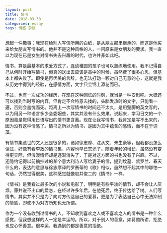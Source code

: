 ```yaml
---
layout: post
title: 情书
date: 2018-03-30
categories: essay
tags: 情感 杂谈
---
```


想起一件趣事：我现在给别人写信所用的白纸，是从朋友那里继承的，而这是他买来给女朋友写情书的。他并不是这种风格的人，一问原来是女朋友的要求。我一直以为现在已是女生对情书失去兴趣的时代，也许并非如此吧。

情书，算是最基本的求爱方式了，连幼稚园的孩子也可以熟练地使用。我不记得自己从何时开始写情书，但真的送出去应该是高中的时候，虽然费了很多心思，但基本上都失败了。即使是再优美的言辞，也无法打动一颗对自己无意的心，这就是我从历史中得到的经验，在感情方面，文字只会锦上添花而已。

不过，也有一次成功的经历，在现在这种回忆的时刻，就当是一种安慰吧。大概还可以找到当时写的内容，但肯定不会特意去找的，头脑发热时的文字，只能看一遍，否则会羞愧而死。距离上一次写情书的时间还不太久，是用蹩脚的英文写的，以为用另一种语言多少会委婉些，其实并没有什么效果。说起来，学习日文的一个原因竟是觉得用日语写出的情书更含蓄。现在让我写情书，我肯定是写不出来的，因为没有这种情感了。情书之所以为情书，是因为其中蕴含的感情，而不在于词藻。

有情书集遗世的文人还是很多的，诸如徐志摩、沈从文、朱生豪等，但我都没怎么读过，好像有看李敖的情书集，内容也早已忘光了。随着年龄的增长，虽然没有变得更实际，但浪漫情怀却是逐渐消失了，于是对这方面的书也没有了兴趣。不过，还隐约记得以前摘抄过的某个意大利诗人写给妻子的信，提到坟墓、紫罗兰、春天什么的，表达的意思与徐志摩译的罗赛蒂的《歌》相似，虽然想不起其中的哪怕一句话，仍然觉得很美，这种感觉就像岩井俊二的《情书》一样。

《情书》是我看过最多次的小说和电影了，明明是有些平淡的情节，却不会让人厌烦。藤井说不出口的爱恋，在经过许多年后，在他死后，终于传达给了树。人们写情书，其实并不只是为了向对方传达自己的爱慕，更是为了表达自己心中无法抑制的情感，即使不为对方所知也无所谓。

作为一个没有收到过情书的人，不知收到喜欢之人或不喜欢之人的情书是一种什么感觉，但我想这样的人一定是幸运的。所以，对于别人的善意，如蒋勋所讲，拒绝也应心怀善意。很幸运，我遇到的都是善意的拒绝。